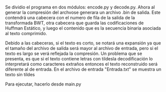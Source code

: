 Se dividio el programa en dos módulos: encode.py y decode.py. Ahora al generar la compresión del archvose generara un archivo .bin de salida. Este contendrá una cabecera con el numero de fila de la salida de la transformada BWT, otra cabecera que guarda las codificaciones de Huffman Estático, y luego el contenido que es la secuencia binaria asociada al texto comprimido.

Debido a las cabeceras, si el texto es corto, se notará una expansión ya que el tamaño del archivo de salida será mayor al archivo de entrada, pero si el texto es largo se verá reflejada la compresión.
Un problema que se presenta, es que si el texto contiene letras con tildesla decodificación lo interpretará como caracteres extraños entonces el texto reconstruido será diferente al de entrada. En el archivo de entrada "Entrada.txt" se muestra un texto sin tildes

Para ejecutar, hacerlo desde main.py
